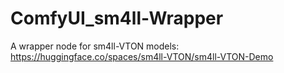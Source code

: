 # ComfyUI_sm4ll-Wrapper
A wrapper node for sm4ll-VTON models: https://huggingface.co/spaces/sm4ll-VTON/sm4ll-VTON-Demo
